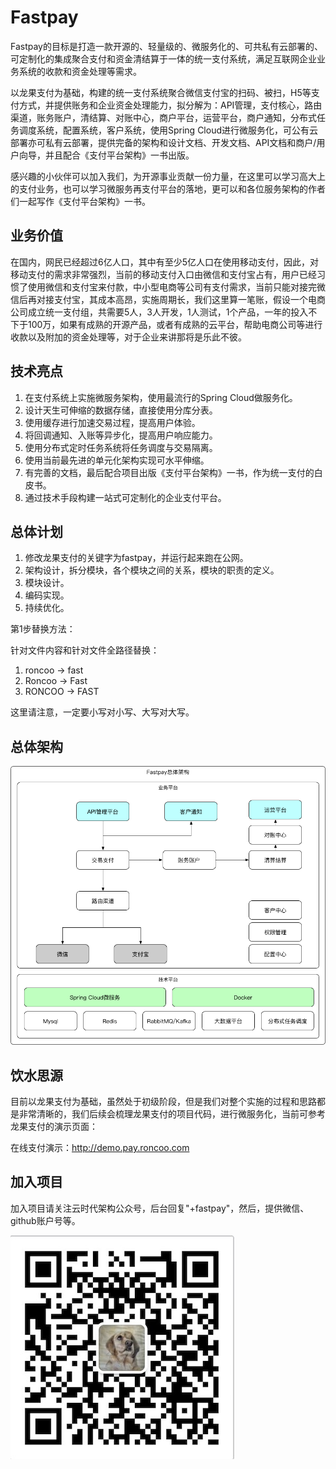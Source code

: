 # Fastpay

Fastpay的目标是打造一款开源的、轻量级的、微服务化的、可共私有云部署的、可定制化的集成聚合支付和资金清结算于一体的统一支付系统，满足互联网企业业务系统的收款和资金处理等需求。 

以龙果支付为基础，构建的统一支付系统聚合微信支付宝的扫码、被扫，H5等支付方式，并提供账务和企业资金处理能力，拟分解为：API管理，支付核心，路由渠道，账务账户，清结算、对账中心，商户平台，运营平台，商户通知，分布式任务调度系统，配置系统，客户系统，使用Spring Cloud进行微服务化，可公有云部署亦可私有云部署，提供完备的架构和设计文档、开发文档、API文档和商户/用户向导，并且配合《支付平台架构》一书出版。

感兴趣的小伙伴可以加入我们，为开源事业贡献一份力量，在这里可以学习高大上的支付业务，也可以学习微服务再支付平台的落地，更可以和各位服务架构的作者们一起写作《支付平台架构》一书。

## 业务价值

在国内，网民已经超过6亿人口，其中有至少5亿人口在使用移动支付，因此，对移动支付的需求非常强烈，当前的移动支付入口由微信和支付宝占有，用户已经习惯了使用微信和支付宝来付款，中小型电商等公司有支付需求，当前只能对接完微信后再对接支付宝，其成本高昂，实施周期长，我们这里算一笔账，假设一个电商公司成立统一支付组，共需要5人，3人开发，1人测试，1个产品，一年的投入不下于100万，如果有成熟的开源产品，或者有成熟的云平台，帮助电商公司等进行收款以及附加的资金处理等，对于企业来讲那将是乐此不彼。

## 技术亮点

1. 在支付系统上实施微服务架构，使用最流行的Spring Cloud做服务化。
2. 设计天生可伸缩的数据存储，直接使用分库分表。
3. 使用缓存进行加速交易过程，提高用户体验。
4. 将回调通知、入账等异步化，提高用户响应能力。
5. 使用分布式定时任务系统将任务调度与交易隔离。
6. 使用当前最先进的单元化架构实现可水平伸缩。
7. 有完善的文档，最后配合项目出版《支付平台架构》一书，作为统一支付的白皮书。
8. 通过技术手段构建一站式可定制化的企业支付平台。

## 总体计划

1. 修改龙果支付的关键字为fastpay，并运行起来跑在公网。
2. 架构设计，拆分模块，各个模块之间的关系，模块的职责的定义。
3. 模块设计。
4. 编码实现。
5. 持续优化。 

第1步替换方法：

针对文件内容和针对文件全路径替换：

1. roncoo -> fast    
2. Roncoo -> Fast
3. RONCOO -> FAST

这里请注意，一定要小写对小写、大写对大写。

## 总体架构

![](doc/fastpay-arch.png)

## 饮水思源

目前以龙果支付为基础，虽然处于初级阶段，但是我们对整个实施的过程和思路都是非常清晰的，我们后续会梳理龙果支付的项目代码，进行微服务化，当前可参考龙果支付的演示页面：

在线支付演示：http://demo.pay.roncoo.com

## 加入项目

加入项目请关注云时代架构公众号，后台回复"+fastpay"，然后，提供微信、github账户号等。

![](云时代架构公众号.jpg)


 




 

